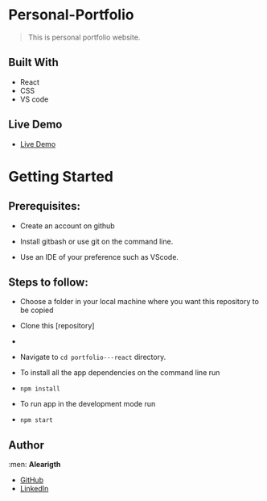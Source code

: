 # Personal-Portfolio
> This is personal portfolio website.
## Built With

- React
- CSS
- VS code

## Live Demo

- [Live Demo](https://chic-biscochitos-af5267.netlify.app/)


# Getting Started
## Prerequisites:


- Create an account on github

- Install gitbash or use git on the command line.

- Use an IDE of your preference such as VScode.

## Steps to follow:

- Choose a folder in your local machine where you want this repository to be copied

- Clone this [repository] 
- ```
  ```

- Navigate to `cd portfolio---react`  directory.

- To install all the app dependencies on the command line run
- ```
  npm install
  ``` 
- To run app in the development mode run 
- ```
  npm start
  ```


## Author

:men: **Alearigth**

- [GitHub](https://github.com/alearigth)
- [LinkedIn](https://www.linkedin.com/in/alejandro-mogrovejo-martinez-316686237/)


